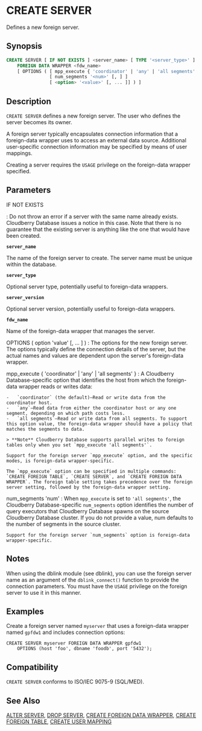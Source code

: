 # CREATE SERVER

Defines a new foreign server.

## Synopsis

```sql
CREATE SERVER [ IF NOT EXISTS ] <server_name> [ TYPE '<server_type>' ] [ VERSION '<server_version>' ]
    FOREIGN DATA WRAPPER <fdw_name>
    [ OPTIONS ( [ mpp_execute { 'coordinator' | 'any' | 'all segments' } [, ] ]
                [ num_segments '<num>' [, ] ]
                [ <option> '<value>' [, ... ]] ) ]
```

## Description

`CREATE SERVER` defines a new foreign server. The user who defines the server becomes its owner.

A foreign server typically encapsulates connection information that a foreign-data wrapper uses to access an external data source. Additional user-specific connection information may be specified by means of user mappings.

Creating a server requires the `USAGE` privilege on the foreign-data wrapper specified.

## Parameters

IF NOT EXISTS

:   Do not throw an error if a server with the same name already exists. Cloudberry Database issues a notice in this case. Note that there is no guarantee that the existing server is anything like the one that would have been created.

**`server_name`**

The name of the foreign server to create. The server name must be unique within the database.

**`server_type`**

Optional server type, potentially useful to foreign-data wrappers.

**`server_version`**

Optional server version, potentially useful to foreign-data wrappers.

**`fdw_name`**

Name of the foreign-data wrapper that manages the server.

OPTIONS ( option 'value' [, ... ] )
:   The options for the new foreign server. The options typically define the connection details of the server, but the actual names and values are dependent upon the server's foreign-data wrapper.

mpp_execute { 'coordinator' | 'any' | 'all segments' }
:   A Cloudberry Database-specific option that identifies the host from which the foreign-data wrapper reads or writes data:

    -   `coordinator` (the default)—Read or write data from the coordinator host.
    -   `any`—Read data from either the coordinator host or any one segment, depending on which path costs less.
    -   `all segments`—Read or write data from all segments. To support this option value, the foreign-data wrapper should have a policy that matches the segments to data.

    > **Note** Cloudberry Database supports parallel writes to foreign tables only when you set `mpp_execute 'all segments'`.

    Support for the foreign server `mpp_execute` option, and the specific modes, is foreign-data wrapper-specific.

    The `mpp_execute` option can be specified in multiple commands: `CREATE FOREIGN TABLE`, `CREATE SERVER`, and `CREATE FOREIGN DATA WRAPPER`. The foreign table setting takes precedence over the foreign server setting, followed by the foreign-data wrapper setting.

num_segments 'num'
:   When `mpp_execute` is set to `'all segments'`, the Cloudberry Database-specific `num_segments` option identifies the number of query executors that Cloudberry Database spawns on the source Cloudberry Database cluster. If you do not provide a value, num defaults to the number of segments in the source cluster.

    Support for the foreign server `num_segments` option is foreign-data wrapper-specific.

## Notes

When using the dblink module (see dblink), you can use the foreign server name as an argument of the `dblink_connect()` function to provide the connection parameters. You must have the `USAGE` privilege on the foreign server to use it in this manner.

## Examples

Create a foreign server named `myserver` that uses a foreign-data wrapper named `gpfdw1` and includes connection options:

```
CREATE SERVER myserver FOREIGN DATA WRAPPER gpfdw1 
    OPTIONS (host 'foo', dbname 'foodb', port '5432');
```

## Compatibility

`CREATE SERVER` conforms to ISO/IEC 9075-9 (SQL/MED).

## See Also

[ALTER SERVER](/docs/sql-statements/sql-statement-alter-server.md), [DROP SERVER](/docs/sql-statements/sql-statement-drop-server.md), [CREATE FOREIGN DATA WRAPPER](/docs/sql-statements/sql-statement-create-foreign-data-wrapper.md), [CREATE FOREIGN TABLE](/docs/sql-statements/sql-statement-create-foreign-table.md), [CREATE USER MAPPING](/docs/sql-statements/sql-statement-create-user-mapping.md)



